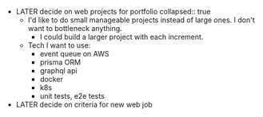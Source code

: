 - LATER decide on web projects for portfolio
  collapsed:: true
	- I'd like to do small manageable projects instead of large ones. I don't want to bottleneck anything.
		- I could build a larger project with each increment.
	- Tech I want to use:
		- event queue on AWS
		- prisma ORM
		- graphql api
		- docker
		- k8s
		- unit tests, e2e tests
- LATER decide on criteria for new web job